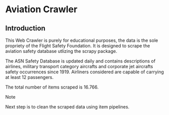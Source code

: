 # Aviation Crawler

## Introduction
This Web Crawler is purely for educational purposes, the data is the sole propriety of the Flight Safety Foundation. It is designed to scrape the aviation safety database utlizing the scrapy package. 

The ASN Safety Database is updated daily and contains descriptions of airlines, military transport category aircrafts and corporate jet aircrafts safety occurrences since 1919. Airliners considered are capable of carrying at least 12 passengers.

The total number of items scraped is 16.766.

> [!NOTE]
> Next step is to clean the scraped data using item pipelines. 









